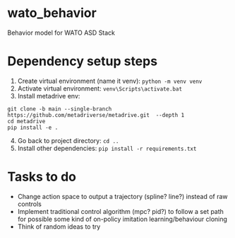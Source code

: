 # wato_behavior
Behavior model for WATO ASD Stack

# Dependency setup steps
1. Create virtual environment (name it venv): `python -m venv venv`
2. Activate virtual environment: `venv\Scripts\activate.bat`
3. Install metadrive env: 
```
git clone -b main --single-branch https://github.com/metadriverse/metadrive.git  --depth 1
cd metadrive
pip install -e .
```
4. Go back to project directory: `cd ..`
4. Install other dependencies: `pip install -r requirements.txt`

# Tasks to do 
- Change action space to output a trajectory (spline? line?) instead of raw controls
- Implement traditional control algorithm (mpc? pid?) to follow a set path for possible some kind of on-policy imitation learning/behaviour cloning
- Think of random ideas to try
